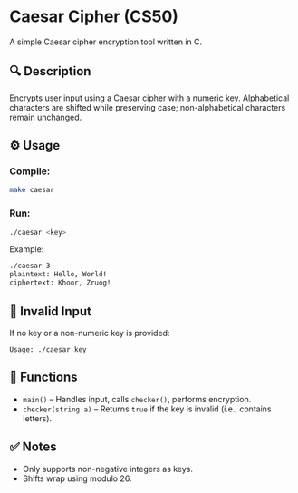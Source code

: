 # Caesar Cipher (CS50)

A simple Caesar cipher encryption tool written in C.

## 🔍 Description

Encrypts user input using a Caesar cipher with a numeric key. Alphabetical characters are shifted while preserving case; non-alphabetical characters remain unchanged.

## ⚙️ Usage

### Compile:
```bash
make caesar
```

### Run:
```bash
./caesar <key>
```

Example:
```bash
./caesar 3
plaintext: Hello, World!
ciphertext: Khoor, Zruog!
```

## 🚫 Invalid Input

If no key or a non-numeric key is provided:
```
Usage: ./caesar key
```

## 🧠 Functions

- `main()` – Handles input, calls `checker()`, performs encryption.
- `checker(string a)` – Returns `true` if the key is invalid (i.e., contains letters).

## ✅ Notes

- Only supports non-negative integers as keys.
- Shifts wrap using modulo 26.
